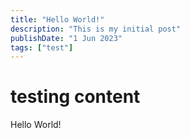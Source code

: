 ```yaml
---
title: "Hello World!"
description: "This is my initial post"
publishDate: "1 Jun 2023"
tags: ["test"]
---
```


# testing content

Hello World!
